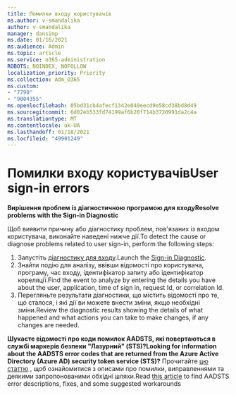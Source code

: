 ```yaml
---
title: Помилки входу користувачів
ms.author: v-smandalika
author: v-smandalika
manager: dansimp
ms.date: 01/16/2021
ms.audience: Admin
ms.topic: article
ms.service: o365-administration
ROBOTS: NOINDEX, NOFOLLOW
localization_priority: Priority
ms.collection: Adm_O365
ms.custom:
- "7790"
- "9004355"
ms.openlocfilehash: 05bd31cb4afecf1342e040eecd9e58cd38bd8d49
ms.sourcegitcommit: 6d02eb533fd74199af6b20f714b3720991da2c4a
ms.translationtype: MT
ms.contentlocale: uk-UA
ms.lasthandoff: 01/18/2021
ms.locfileid: "49901249"
---
```

# <a name="user-sign-in-errors"></a><span data-ttu-id="327aa-102">Помилки входу користувачів</span><span class="sxs-lookup"><span data-stu-id="327aa-102">User sign-in errors</span></span>

<span data-ttu-id="327aa-103">**Вирішення проблем із діагностичною програмою для входу**</span><span class="sxs-lookup"><span data-stu-id="327aa-103">**Resolve problems with the Sign-in Diagnostic**</span></span>

<span data-ttu-id="327aa-104">Щоб виявити причину або діагностику проблем, пов'язаних із входом користувача, виконайте наведені нижче дії.</span><span class="sxs-lookup"><span data-stu-id="327aa-104">To detect the cause or diagnose problems related to user sign-in, perform the following steps:</span></span>

1. <span data-ttu-id="327aa-105">Запустіть [діагностику для входу](https://ms.portal.azure.com/#blade/Microsoft_AAD_IAM/ActiveDirectoryMenuBlade/diagnose/symptomId/ms_aad_dxp_signin_caDiagnoseAndSolveSummarySymptom).</span><span class="sxs-lookup"><span data-stu-id="327aa-105">Launch the [Sign-in Diagnostic](https://ms.portal.azure.com/#blade/Microsoft_AAD_IAM/ActiveDirectoryMenuBlade/diagnose/symptomId/ms_aad_dxp_signin_caDiagnoseAndSolveSummarySymptom).</span></span>
2. <span data-ttu-id="327aa-106">Знайти подію для аналізу, ввівши відомості про користувача, програму, час входу, ідентифікатор запиту або ідентифікатор кореляції.</span><span class="sxs-lookup"><span data-stu-id="327aa-106">Find the event to analyze by entering the details you have about the user, application, time of sign in, request Id, or correlation Id.</span></span>
3. <span data-ttu-id="327aa-107">Перегляньте результати діагностики, що містить відомості про те, що сталося, і які дії ви можете внести зміни, якщо необхідні зміни.</span><span class="sxs-lookup"><span data-stu-id="327aa-107">Review the diagnostic results showing the details of what happened and what actions you can take to make changes, if any changes are needed.</span></span>

<span data-ttu-id="327aa-108">**Шукаєте відомості про коди помилок AADSTS, які повертаються в службі маркерів безпеки "Лазурний" (STS)?**</span><span class="sxs-lookup"><span data-stu-id="327aa-108">**Looking for information about the AADSTS error codes that are returned from the Azure Active Directory (Azure AD) security token service (STS)?**</span></span> <span data-ttu-id="327aa-109">Прочитайте [цю статтю](https://docs.microsoft.com/azure/active-directory/develop/reference-aadsts-error-codes) , щоб ознайомитися з описами про помилки, виправленнями та деякими запропонованими обхідні шляхи.</span><span class="sxs-lookup"><span data-stu-id="327aa-109">Read [this article](https://docs.microsoft.com/azure/active-directory/develop/reference-aadsts-error-codes) to find AADSTS error descriptions, fixes, and some suggested workarounds</span></span>